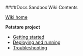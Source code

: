 ####Docs Sandbox Wiki Contents

[Wiki home](https://github.com/campbebc/BaaSpetstore/wiki)

**Petstore project**
* [Getting started](Getting-Started)
* [Deploying and running](Deploying-and-Running)
* [Troubleshooting](Troubleshooting)
